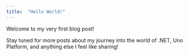 ```yaml
---
title:  "Hello World!"
---
```


Welcome to my very first blog post!

Stay tuned for more posts about my journey into the world of .NET, Uno Platform, and anything else I feel like sharing!